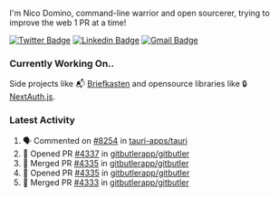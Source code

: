 
I'm Nico Domino, command-line warrior and open sourcerer, trying to improve the web 1 PR at a time!

[![Twitter Badge](https://img.shields.io/badge/-@ndom91-1ca0f1?style=flat-square&labelColor=1ca0f1&logo=twitter&logoColor=white&link=https://twitter.com/ndom91)](https://twitter.com/ndom91) [![Linkedin Badge](https://img.shields.io/badge/-ndom91-blue?style=flat-square&logo=Linkedin&logoColor=white&link=https://www.linkedin.com/in/ndom91/)](https://www.linkedin.com/in/ndom91/) [![Gmail Badge](https://img.shields.io/badge/-yo@ndo.dev-c14438?style=flat-square&logo=mail.ru&logoColor=white&link=mailto:yo@ndo.dev)](mailto:yo@ndo.dev)

### Currently Working On..

Side projects like 📬 [Briefkasten](https://briefkastenhq.com) and opensource libraries like 🔒 [NextAuth.js](https://github.com/nextauthjs/next-auth).

<!--START_SECTION_PROFILE_VIEWS:readme-info-->
<!--END_SECTION_PROFILE_VIEWS:readme-info-->

<!--START_SECTION_DAILY_COMMIT:readme-info-->
<!--END_SECTION_DAILY_COMMIT:readme-info-->

<!--START_SECTION_WEEKLY_COMMIT:readme-info-->
<!--END_SECTION_WEEKLY_COMMIT:readme-info-->

### Latest Activity

<!--START_SECTION:activity-->
1. 🗣 Commented on [#8254](https://github.com/tauri-apps/tauri/issues/8254#issuecomment-2225113718) in [tauri-apps/tauri](https://github.com/tauri-apps/tauri)
2. 💪 Opened PR [#4337](https://github.com/gitbutlerapp/gitbutler/pull/4337) in [gitbutlerapp/gitbutler](https://github.com/gitbutlerapp/gitbutler)
3. 🎉 Merged PR [#4335](https://github.com/gitbutlerapp/gitbutler/pull/4335) in [gitbutlerapp/gitbutler](https://github.com/gitbutlerapp/gitbutler)
4. 💪 Opened PR [#4335](https://github.com/gitbutlerapp/gitbutler/pull/4335) in [gitbutlerapp/gitbutler](https://github.com/gitbutlerapp/gitbutler)
5. 🎉 Merged PR [#4333](https://github.com/gitbutlerapp/gitbutler/pull/4333) in [gitbutlerapp/gitbutler](https://github.com/gitbutlerapp/gitbutler)
<!--END_SECTION:activity-->
